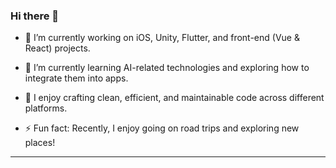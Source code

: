 ### Hi there 👋
   
- 🔭 I’m currently working on iOS, Unity, Flutter, and front-end (Vue & React) projects.
  
- 🌱 I’m currently learning AI-related technologies and exploring how to integrate them into apps.
  
- 🤔 I enjoy crafting clean, efficient, and maintainable code across different platforms.
  
- ⚡ Fun fact: Recently, I enjoy going on road trips and exploring new places!    
  

---

<!--
**Coya-yan/Coya-yan** is a ✨ _special_ ✨ repository because its `README.md` (this file) appears on your GitHub profile.

Here are some ideas to get you started:

- 🔭 I’m currently working on ...
- 🌱 I’m currently learning ...
- 👯 I’m looking to collaborate on ...
- 🤔 I’m looking for help with ...
- 💬 Ask me about ...
- 📫 How to reach me: ...
- 😄 Pronouns: ...
- ⚡ Fun fact: ...
-->
